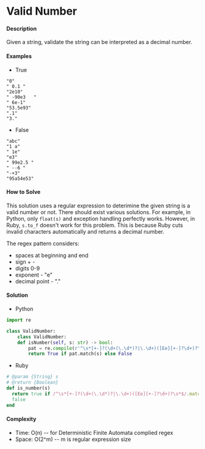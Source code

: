 # Valid Number

#### Description

Given a string, validate the string can be interpreted as a decimal number.

#### Examples

- True

```
"0"
" 0.1 "
"2e10"
" -90e3   "
" 6e-1"
"53.5e93"
".1"
"3."
```

- False

```
"abc"
"1 a"
" 1e"
"e3"
" 99e2.5 "
" --6 "
"-+3"
"95a54e53"
```

#### How to Solve

This solution uses a regular expression to deterimine the given string is a valid number or not. There should exist various solutions. For example, in Python, only `float(s)` and exception handling perfectly works. However, in Ruby, `s.to_f` doesn't work for this problem. This is because Ruby cuts invalid characters automatically and returns a decimal number.

The regex pattern considers:

- spaces at beginning and end
- sign + -
- digits 0-9
- exponent - "e"
- decimal point - "."


#### Solution
- Python

```python
import re

class ValidNumber:
    class ValidNumber:
    def isNumber(self, s: str) -> bool:
        pat = re.compile(r'^\s*[+-]?(\d+(\.\d*)?|\.\d+)([Ee][+-]?\d+)?\s*$')
        return True if pat.match(s) else False
```

- Ruby

```ruby
# @param {String} s
# @return {Boolean}
def is_number(s)
  return true if /^\s*[+-]?(\d+(\.\d*)?|\.\d+)([Ee][+-]?\d+)?\s*$/.match(s)
  false
end
```

#### Complexity
- Time: O(n) -- for Deterministic Finite Automata complied regex
- Space: O(2^m) -- m is regular expression size